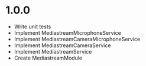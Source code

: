 # 1.0.0

* Write unit tests
* Implement MediastreamMicrophoneService
* Implement MediastreamCameraMicrophoneService
* Implement MediastreamCameraService
* Implement MediastreamService
* Create MediastreamModule
